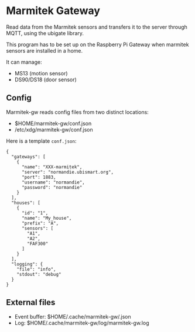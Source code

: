 Marmitek Gateway
================

Read data from the Marmitek sensors and transfers it to the server through MQTT, using the ubigate library.

This program has to be set up on the Raspberry Pi Gateway when marmitek sensors are installed in a home.

It can manage:

* MS13 (motion sensor)
* DS90/DS18 (door sensor)

## Config

Marmitek-gw reads config files from two distinct locations:

* $HOME/marmitek-gw/conf.json
* /etc/xdg/marmitek-gw/conf.json

Here is a template `conf.json`:

```
{
  "gateways": [
    {
      "name": "XXX-marmitek",
      "server": "normandie.ubismart.org",
      "port": 1883,
      "username": "normandie",
      "password": "normandie"
    }
  ],
  "houses": [
    {
      "id": "1",
      "name": "My_house",
      "prefix": "A",
      "sensors": [
        "A1",
        "A2",
        "FAF300"
      ]
    }
  ],
  "logging": {
    "file": "info",
    "stdout": "debug"
  }
}
```

## External files

* Event buffer: $HOME/.cache/marmitek-gw/<gateway-name>.json
* Log: $HOME/.cache/marmitek-gw/log/marmitek-gw.log
